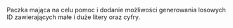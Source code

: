 Paczka mająca na celu pomoc i dodanie możliwości generowania losowych ID zawierających małe i duże litery oraz cyfry.  